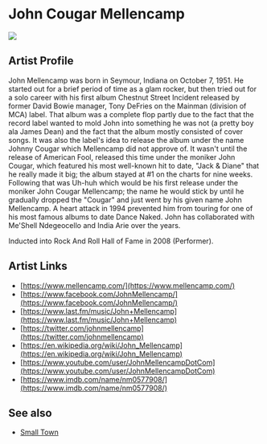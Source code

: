# John Cougar Mellencamp

![](../../asssets/artists/John_Cougar_Mellencamp.png)

## Artist Profile

John Mellencamp was born in Seymour, Indiana on October 7, 1951. He started out for a brief period of time as a glam rocker, but then tried out for a solo career with his first album Chestnut Street Incident released by former David Bowie manager, Tony DeFries on the Mainman (division of MCA) label. That album was a complete flop partly due to the fact that the record label wanted to mold John into something he was not (a pretty boy ala James Dean) and the fact that the album mostly consisted of cover songs. It was also the label's idea to release the album under the name Johnny Cougar which Mellencamp did not approve of. It wasn't until the release of American Fool, released this time under the moniker John Cougar, which featured his most well-known hit to date, "Jack & Diane" that he really made it big; the album stayed at #1 on the charts for nine weeks. Following that was Uh-huh which would be his first release under the moniker John Cougar Mellencamp; the name he would stick by until he gradually dropped the "Cougar" and just went by his given name John Mellencamp. A heart attack in 1994 prevented him from touring for one of his most famous albums to date Dance Naked. John has collaborated with Me'Shell Ndegeocello and India Arie over the years.

Inducted into Rock And Roll Hall of Fame in 2008 (Performer).

## Artist Links

- [https://www.mellencamp.com/](https://www.mellencamp.com/)
- [https://www.facebook.com/JohnMellencamp/](https://www.facebook.com/JohnMellencamp/)
- [https://www.last.fm/music/John+Mellencamp](https://www.last.fm/music/John+Mellencamp)
- [https://twitter.com/johnmellencamp](https://twitter.com/johnmellencamp)
- [https://en.wikipedia.org/wiki/John_Mellencamp](https://en.wikipedia.org/wiki/John_Mellencamp)
- [https://www.youtube.com/user/JohnMellencampDotCom](https://www.youtube.com/user/JohnMellencampDotCom)
- [https://www.imdb.com/name/nm0577908/](https://www.imdb.com/name/nm0577908/)


## See also

- [Small Town](John_Cougar_Mellencamp-Small_Town.md)
